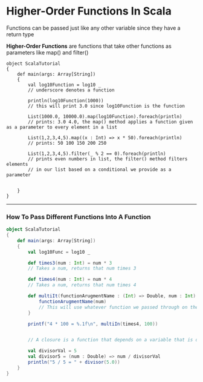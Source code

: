 # Higher-Order Functions In Scala

Functions can be passed just like any other variable since they have a return type

**Higher-Order Functions** are functions that take other functions as parameters like map() and filter()

```
object ScalaTutorial
{
    def main(args: Array[String])
    {
        val log10Function = log10 _
        // underscore denotes a function

        println(log10Function(1000))
        // this will print 3.0 since log10Function is the function

        List(1000.0, 10000.0).map(log10Function).foreach(println)
        // prints: 3.0 4.0, the map() method applies a function given as a parameter to every element in a list

        List(1,2,3,4,5).map((x : Int) => x * 50).foreach(println)
        // prints: 50 100 150 200 250

        List(1,2,3,4,5).filter(_ % 2 == 0).foreach(println)
        // prints even numbers in list, the filter() method filters elements
        // in our list based on a conditional we provide as a parameter


    }
}
```

***

### How To Pass Different Functions Into A Function

```scala
object ScalaTutorial
{
    def main(args: Array[String])
    {
        val log10Func = log10 _

        def times3(num : Int) = num * 3
        // Takes a num, returns that num times 3

        def times4(num : Int) = num * 4
        // Takes a num, returns that num times 4

        def multiIt(functionArugmentName : (Int) => Double, num : Int) = {
            functionArugmentName(num)
            // This will use whatever function we passed through on the number
        }

        printf("4 * 100 = %.1f\n", multiIn(times4, 100))


        // A closure is a function that depends on a variable that is declared outside of that function

        val divisorVal = 5
        val divisor5 = (num : Double) => num / divisorVal
        println("5 / 5 = " + divisor(5.0))
    }
}
```
